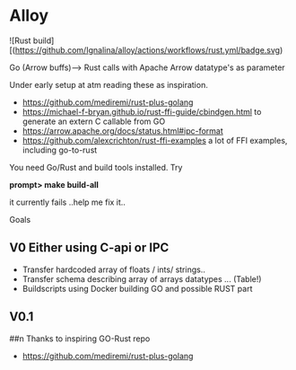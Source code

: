 # Alloy
![Rust build][(https://github.com/Ignalina/alloy/actions/workflows/rust.yml/badge.svg)

Go (Arrow buffs)--> Rust 
calls with Apache Arrow datatype's as parameter

Under early setup at atm reading these as inspiration.
*  https://github.com/mediremi/rust-plus-golang 
* https://michael-f-bryan.github.io/rust-ffi-guide/cbindgen.html to generate an extern C callable from GO
* https://arrow.apache.org/docs/status.html#ipc-format
* https://github.com/alexcrichton/rust-ffi-examples a lot of FFI examples, including go-to-rust

You need Go/Rust and build tools installed. Try  

**prompt> make build-all**

it currently fails ..help me fix it..

Goals

## V0 Either using C-api or IPC
 
* Transfer hardcoded array of floats / ints/ strings..  
* Transfer schema describing array of arrays datatypes ... (Table!)  
* Buildscripts using Docker building GO and possible RUST part  

## V0.1   

##n Thanks to inspiring GO-Rust repo
* https://github.com/mediremi/rust-plus-golang
